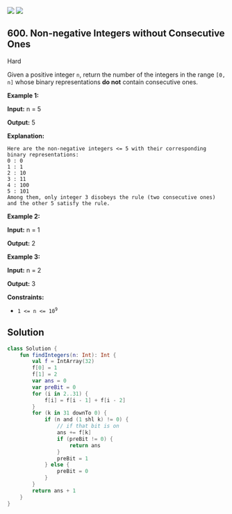 [![](https://img.shields.io/github/stars/javadev/LeetCode-in-Kotlin?label=Stars&style=flat-square)](https://github.com/javadev/LeetCode-in-Kotlin)
[![](https://img.shields.io/github/forks/javadev/LeetCode-in-Kotlin?label=Fork%20me%20on%20GitHub%20&style=flat-square)](https://github.com/javadev/LeetCode-in-Kotlin/fork)

## 600\. Non-negative Integers without Consecutive Ones

Hard

Given a positive integer `n`, return the number of the integers in the range `[0, n]` whose binary representations **do not** contain consecutive ones.

**Example 1:**

**Input:** n = 5

**Output:** 5

**Explanation:**

    Here are the non-negative integers <= 5 with their corresponding binary representations:
    0 : 0
    1 : 1
    2 : 10
    3 : 11
    4 : 100
    5 : 101
    Among them, only integer 3 disobeys the rule (two consecutive ones) and the other 5 satisfy the rule. 

**Example 2:**

**Input:** n = 1

**Output:** 2

**Example 3:**

**Input:** n = 2

**Output:** 3

**Constraints:**

*   <code>1 <= n <= 10<sup>9</sup></code>

## Solution

```kotlin
class Solution {
    fun findIntegers(n: Int): Int {
        val f = IntArray(32)
        f[0] = 1
        f[1] = 2
        var ans = 0
        var preBit = 0
        for (i in 2..31) {
            f[i] = f[i - 1] + f[i - 2]
        }
        for (k in 31 downTo 0) {
            if (n and (1 shl k) != 0) {
                // if that bit is on
                ans += f[k]
                if (preBit != 0) {
                    return ans
                }
                preBit = 1
            } else {
                preBit = 0
            }
        }
        return ans + 1
    }
}
```
